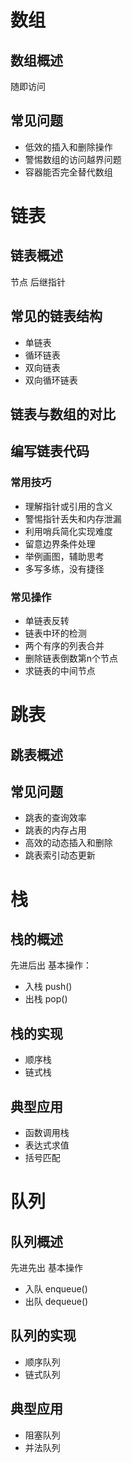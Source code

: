 # 数组
## 数组概述
随即访问

## 常见问题
- 低效的插入和删除操作
- 警惕数组的访问越界问题
- 容器能否完全替代数组

# 链表
## 链表概述
节点
后继指针

## 常见的链表结构
- 单链表
- 循环链表
- 双向链表
- 双向循环链表

## 链表与数组的对比

## 编写链表代码
### 常用技巧
- 理解指针或引用的含义
- 警惕指针丢失和内存泄漏
- 利用哨兵简化实现难度
- 留意边界条件处理
- 举例画图，辅助思考
- 多写多练，没有捷径

### 常见操作
- 单链表反转
- 链表中环的检测
- 两个有序的列表合并
- 删除链表倒数第n个节点
- 求链表的中间节点


# 跳表
## 跳表概述

## 常见问题
- 跳表的查询效率
- 跳表的内存占用
- 高效的动态插入和删除
- 跳表索引动态更新

# 栈
## 栈的概述
先进后出
基本操作：
- 入栈 push()
- 出栈 pop()

## 栈的实现
- 顺序栈
- 链式栈

## 典型应用
- 函数调用栈
- 表达式求值
- 括号匹配

# 队列
## 队列概述
先进先出
基本操作
- 入队 enqueue()
- 出队 dequeue()

## 队列的实现
- 顺序队列
- 链式队列

## 典型应用
- 阻塞队列
- 并法队列


